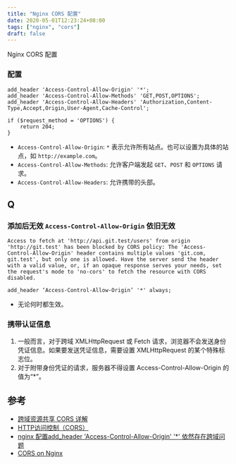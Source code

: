 ```yaml
---
title: "Nginx CORS 配置"
date: 2020-05-01T12:23:24+08:00
tags: ["nginx", "cors"]
draft: false
---
```


Nginx CORS 配置

### 配置

```nginx 
add_header 'Access-Control-Allow-Origin' '*';
add_header 'Access-Control-Allow-Methods' 'GET,POST,OPTIONS';
add_header 'Access-Control-Allow-Headers' 'Authorization,Content-Type,Accept,Origin,User-Agent,Cache-Control';

if ($request_method = 'OPTIONS') {
	return 204;
}
```

- `Access-Control-Allow-Origin`: `*` 表示允许所有站点。也可以设置为具体的站点，如 `http://example.com`。
- `Access-Control-Allow-Methods`: 允许客户端发起 `GET`、`POST` 和 `OPTIONS` 请求。
- `Access-Control-Allow-Headers`: 允许携带的头部。

## Q

### 添加后无效 `Access-Control-Allow-Origin` 依旧无效

```text
Access to fetch at 'http://api.git.test/users' from origin 'http://git.test' has been blocked by CORS policy: The 'Access-Control-Allow-Origin' header contains multiple values 'git.com, git.test', but only one is allowed. Have the server send the header with a valid value, or, if an opaque response serves your needs, set the request's mode to 'no-cors' to fetch the resource with CORS disabled.
```

```nginx
add_header ‘Access-Control-Allow-Origin’ '*' always;
```

- 无论何时都生效。

### 携带认证信息

1. 一般而言，对于跨域 XMLHttpRequest 或 Fetch 请求，浏览器不会发送身份凭证信息。如果要发送凭证信息，需要设置 XMLHttpRequest 的某个特殊标志位。
2. 对于附带身份凭证的请求，服务器不得设置 Access-Control-Allow-Origin 的值为“*”。

## 参考

- [跨域资源共享 CORS 详解](https://www.ruanyifeng.com/blog/2016/04/cors.html)
- [HTTP访问控制（CORS）](https://developer.mozilla.org/zh-CN/docs/Web/HTTP/Access_control_CORS)
- [nginx 配置add_header 'Access-Control-Allow-Origin' '*' 依然存在跨域问题](https://blog.csdn.net/xiojing825/article/details/83383524)
- [CORS on Nginx](https://enable-cors.org/server_nginx.html)
